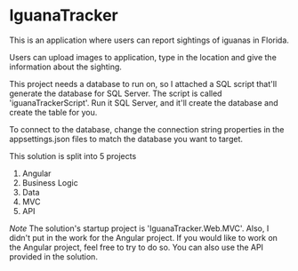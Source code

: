 # IguanaTracker
This is an application where users can report sightings of iguanas in Florida.

Users can upload images to application, type in the location and give the information about the sighting.

This project needs a database to run on, so I attached a SQL script that'll generate the database for SQL Server.
The script is called 'iguanaTrackerScript'.  Run it SQL Server, and it'll create the database and create the table for you.

To connect to the database, change the connection string properties in the appsettings.json files to match the database you want to target.

This solution is split into 5 projects

1. Angular 
2. Business Logic
3. Data
4. MVC
5. API

*Note*
The solution's startup project is 'IguanaTracker.Web.MVC'.
Also, I didn't put in the work for the Angular project.
If you would like to work on the Angular project, feel free to try to do so.
You can also use the API provided in the solution.
